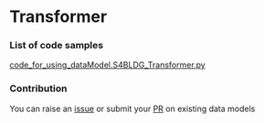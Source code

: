 # Transformer

### List of code samples 

<!-- 50-List of code -->

<!-- [code entry](link) -->
[code_for_using_dataModel.S4BLDG_Transformer.py](https://github.com/smart-data-models/dataModel.S4BLDG/blob/master/Transformer/code/code_for_using_dataModel.S4BLDG_Transformer.py)


<!-- /50-List of code -->

### Contribution
You can raise an [issue](https://github.com/smart-data-models/dataModel.S4BLDG/issues) or submit your [PR](https://github.com/smart-data-models/dataModel.S4BLDG/pulls) on existing data models
